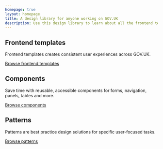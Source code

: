 ```yaml
---
homepage: true
layout: homepage
title: A design library for anyone working on GOV.UK
description: Use this design library to learn about all the frontend templates, components and patterns that make-up GOV.UK.
---
```

<div class="govuk-grid-row">
  <section class="govuk-grid-column-one-third">
    <h2 class="govuk-heading-m govuk-!-margin-bottom-2">Frontend templates</h2>
    <p class="govuk-body">Frontend templates creates consistent user experiences across GOV.UK.</p>
    <p class="govuk-body">
        <a href="/frontend-templates" class="govuk-link govuk-!-font-weight-bold">Browse frontend templates</a>
    </p>
  </section>
  <section class="govuk-grid-column-one-third">
    <h2 class="govuk-heading-m govuk-!-margin-bottom-2">Components</h2>
    <p class="govuk-body">Save time with reusable, accessible components for forms, navigation, panels, tables and more.</p>
    <p class="govuk-body">
        <a href="/components" class="govuk-link govuk-!-font-weight-bold">Browse components</a>
    </p>
  </section>
  <section class="govuk-grid-column-one-third">
    <h2 class="govuk-heading-m govuk-!-margin-bottom-2">Patterns</h2>
    <p class="govuk-body">Patterns are best practice design solutions for specific user-focused tasks.</p>
    <p class="govuk-body">
        <a href="/patterns" class="govuk-link govuk-!-font-weight-bold">Browse patterns</a>
    </p>
  </section>
</div>